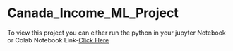 # Canada_Income_ML_Project
To view this project you can either run the python in your jupyter Notebook or Colab Notebook
Link-<a href="https://colab.research.google.com/drive/1vZ2OEXmCIzHZy_xutAWI4lKXhe9SUnt3?usp=sharing">Click Here</a>
